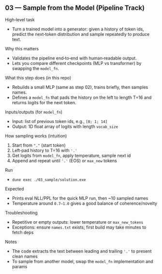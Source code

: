 ## 03 — Sample from the Model (Pipeline Track)

High‑level task
- Turn a trained model into a generator: given a history of token ids, predict the next‑token distribution and sample repeatedly to produce text.

Why this matters
- Validates the pipeline end‑to‑end with human‑readable output.
- Lets you compare different checkpoints (MLP vs transformer) by swapping the `model_fn`.

What this step does (in this repo)
- Rebuilds a small MLP (same as step 02), trains briefly, then samples names.
- Defines a `model_fn` that pads the history on the left to length T=16 and returns logits for the next token.

Inputs/outputs (for `model_fn`)
- Input: list of previous token ids, e.g., `[0; 1; 14]`
- Output: 1D float array of logits with length `vocab_size`

How sampling works (intuition)
1) Start from `"."` (start token)
2) Left‑pad history to T=16 with `'.'`
3) Get logits from `model_fn`, apply temperature, sample next id
4) Append and repeat until `'.'` (EOS) or `max_new` tokens

Run
- `dune exec ./03_sample/solution.exe`

Expected
- Prints eval NLL/PPL for the quick MLP run, then ~10 sampled names
- Temperature around `0.7–1.0` gives a good balance of coherence/novelty

Troubleshooting
- Repetitive or empty outputs: lower temperature or `max_new_tokens`
- Exceptions: ensure `names.txt` exists; first build may take minutes to fetch deps

Notes
- The code extracts the text between leading and trailing `'.'` to present clean names
- To sample from another model, swap the `model_fn` implementation and params

